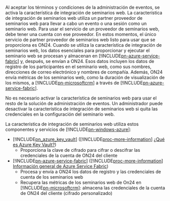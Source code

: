 Al aceptar los términos y condiciones de la administración de eventos, se activa la característica de integración de seminarios web. La característica de integración de seminarios web utiliza un partner proveedor de seminarios web para llevar a cabo un evento o una sesión como un seminario web. Para usar el servicio de un proveedor de seminarios web, debe tener una cuenta con ese proveedor. En estos momentos, el único servicio de partner proveedor de seminarios web listo para usar que se proporciona es ON24. Cuando se utiliza la característica de integración de seminarios web, los datos esenciales para proporcionar y ejecutar el seminario web se procesan y almacenan en [!INCLUDE[pn-azure-service-fabric](../includes/pn-azure-service-fabric.md)] y, después, se envían a ON24. Esos datos incluyen los datos de registro de los participantes en el seminario web, como sus nombres, direcciones de correo electrónico y nombres de compañía. Además, ON24 envía métricas de los seminarios web, como la duración de visualización de los mismos, a [!INCLUDE[pn-microsoftcrm](../includes/pn-microsoftcrm.md)] a través de [!INCLUDE[pn-azure-service-fabric](../includes/pn-azure-service-fabric.md)].

No es necesario activar la característica de seminarios web para usar el resto de la solución de administración de eventos. Un administrador puede desactivar la característica de integración de seminarios web si quita las credenciales en la configuración del seminario web.

La característica de integración de seminarios web utiliza estos componentes y servicios de [!INCLUDE[pn-windows-azure](../includes/pn-windows-azure.md)]:

- [!INCLUDE[pn_azure_key_vault](../includes/pn_azure_key_vault.md)] ([!INCLUDE[proc-more-information](../includes/proc-more-information.md)] [¿Qué es Azure Key Vault?](https://docs.microsoft.com/en-us/azure/key-vault/key-vault-whatis))
  - Proporciona la clave de cifrado para cifrar o descifrar las credenciales de la cuenta de ON24 del cliente
- [!INCLUDE[pn-azure-service-fabric](../includes/pn-azure-service-fabric.md)] ([!INCLUDE[proc-more-information](../includes/proc-more-information.md)] [Información general de Azure Service Fabric](https://docs.microsoft.com/en-us/azure/service-fabric/service-fabric-overview))
  - Procesa y envía a ON24 los datos de registro y las credenciales de cuenta de los seminarios web
  - Recupera las métricas de los seminarios web de On24 en [!INCLUDE[pn-microsoftcrm](../includes/pn-microsoftcrm.md)]: almacena las credenciales de la cuenta de ON24 del cliente (cifrado personalizado)